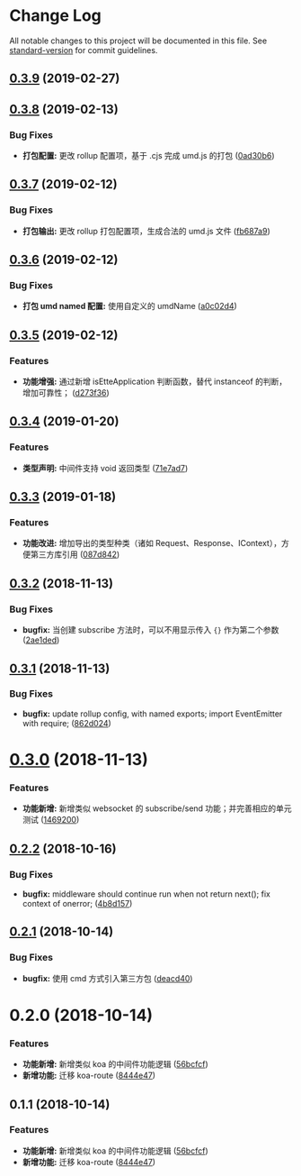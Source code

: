 # Change Log

All notable changes to this project will be documented in this file. See [standard-version](https://github.com/conventional-changelog/standard-version) for commit guidelines.

<a name="0.3.9"></a>
## [0.3.9](https://github.com/boycgit/ette/compare/v0.3.8...v0.3.9) (2019-02-27)



<a name="0.3.8"></a>
## [0.3.8](https://github.com/boycgit/ette/compare/v0.3.7...v0.3.8) (2019-02-13)


### Bug Fixes

* **打包配置:** 更改 rollup 配置项，基于 .cjs 完成 umd.js 的打包 ([0ad30b6](https://github.com/boycgit/ette/commit/0ad30b6))



<a name="0.3.7"></a>
## [0.3.7](https://github.com/boycgit/ette/compare/v0.3.6...v0.3.7) (2019-02-12)


### Bug Fixes

* **打包输出:** 更改 rollup 打包配置项，生成合法的 umd.js 文件 ([fb687a9](https://github.com/boycgit/ette/commit/fb687a9))



<a name="0.3.6"></a>
## [0.3.6](https://github.com/boycgit/ette/compare/v0.3.5...v0.3.6) (2019-02-12)


### Bug Fixes

* **打包 umd named 配置:** 使用自定义的 umdName ([a0c02d4](https://github.com/boycgit/ette/commit/a0c02d4))



<a name="0.3.5"></a>
## [0.3.5](https://github.com/boycgit/ette/compare/v0.3.4...v0.3.5) (2019-02-12)


### Features

* **功能增强:** 通过新增 isEtteApplication 判断函数，替代 instanceof 的判断，增加可靠性； ([d273f36](https://github.com/boycgit/ette/commit/d273f36))



<a name="0.3.4"></a>
## [0.3.4](https://github.com/boycgit/ette/compare/v0.3.3...v0.3.4) (2019-01-20)


### Features

* **类型声明:** 中间件支持 void 返回类型 ([71e7ad7](https://github.com/boycgit/ette/commit/71e7ad7))



<a name="0.3.3"></a>
## [0.3.3](https://github.com/boycgit/ette/compare/v0.3.2...v0.3.3) (2019-01-18)


### Features

* **功能改进:** 增加导出的类型种类（诸如 Request、Response、IContext），方便第三方库引用 ([087d842](https://github.com/boycgit/ette/commit/087d842))



<a name="0.3.2"></a>
## [0.3.2](https://github.com/boycgit/ette/compare/v0.3.1...v0.3.2) (2018-11-13)


### Bug Fixes

* **bugfix:** 当创建 subscribe 方法时，可以不用显示传入 `{}` 作为第二个参数 ([2ae1ded](https://github.com/boycgit/ette/commit/2ae1ded))



<a name="0.3.1"></a>
## [0.3.1](https://github.com/boycgit/ette/compare/v0.3.0...v0.3.1) (2018-11-13)


### Bug Fixes

* **bugfix:** update rollup config, with named exports; import EventEmitter with require; ([862d024](https://github.com/boycgit/ette/commit/862d024))



<a name="0.3.0"></a>
# [0.3.0](https://github.com/boycgit/ette/compare/v0.2.2...v0.3.0) (2018-11-13)


### Features

* **功能新增:** 新增类似 websocket 的 subscribe/send 功能；并完善相应的单元测试 ([1469200](https://github.com/boycgit/ette/commit/1469200))



<a name="0.2.2"></a>
## [0.2.2](https://github.com/boycgit/ette/compare/v0.2.1...v0.2.2) (2018-10-16)


### Bug Fixes

* **bugfix:** middleware should continue run when not return next(); fix context of onerror; ([4b8d157](https://github.com/boycgit/ette/commit/4b8d157))



<a name="0.2.1"></a>
## [0.2.1](https://github.com/boycgit/ette/compare/v0.2.0...v0.2.1) (2018-10-14)


### Bug Fixes

* **bugfix:** 使用 cmd 方式引入第三方包 ([deacd40](https://github.com/boycgit/ette/commit/deacd40))



<a name="0.2.0"></a>
# 0.2.0 (2018-10-14)


### Features

* **功能新增:** 新增类似 koa 的中间件功能逻辑 ([56bcfcf](https://github.com/boycgit/ette/commit/56bcfcf))
* **新增功能:** 迁移 koa-route ([8444e47](https://github.com/boycgit/ette/commit/8444e47))



<a name="0.1.1"></a>
## 0.1.1 (2018-10-14)


### Features

* **功能新增:** 新增类似 koa 的中间件功能逻辑 ([56bcfcf](https://github.com/boycgit/ette/commit/56bcfcf))
* **新增功能:** 迁移 koa-route ([8444e47](https://github.com/boycgit/ette/commit/8444e47))

